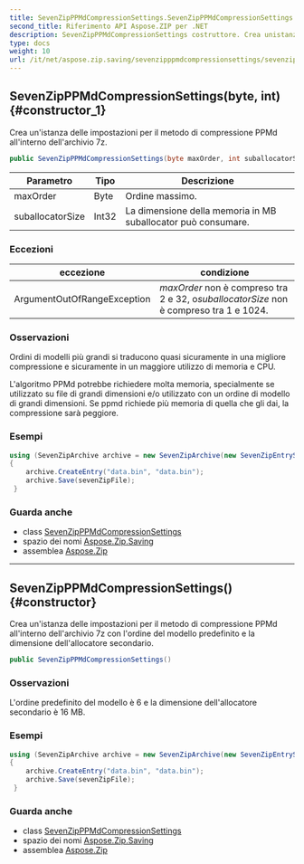 ```yaml
---
title: SevenZipPPMdCompressionSettings.SevenZipPPMdCompressionSettings
second_title: Riferimento API Aspose.ZIP per .NET
description: SevenZipPPMdCompressionSettings costruttore. Crea unistanza delle impostazioni per il metodo di compressione PPMd allinterno dellarchivio 7z.
type: docs
weight: 10
url: /it/net/aspose.zip.saving/sevenzipppmdcompressionsettings/sevenzipppmdcompressionsettings/
---
```

## SevenZipPPMdCompressionSettings(byte, int) {#constructor_1}

Crea un'istanza delle impostazioni per il metodo di compressione PPMd all'interno dell'archivio 7z.

```csharp
public SevenZipPPMdCompressionSettings(byte maxOrder, int suballocatorSize)
```

| Parametro | Tipo | Descrizione |
| --- | --- | --- |
| maxOrder | Byte | Ordine massimo. |
| suballocatorSize | Int32 | La dimensione della memoria in MB suballocator può consumare. |

### Eccezioni

| eccezione | condizione |
| --- | --- |
| ArgumentOutOfRangeException | *maxOrder* non è compreso tra 2 e 32, o*suballocatorSize* non è compreso tra 1 e 1024. |

### Osservazioni

Ordini di modelli più grandi si traducono quasi sicuramente in una migliore compressione e sicuramente in un maggiore utilizzo di memoria e CPU.

L'algoritmo PPMd potrebbe richiedere molta memoria, specialmente se utilizzato su file di grandi dimensioni e/o utilizzato con un ordine di modello di grandi dimensioni. Se ppmd richiede più memoria di quella che gli dai, la compressione sarà peggiore.

### Esempi

```csharp
using (SevenZipArchive archive = new SevenZipArchive(new SevenZipEntrySettings(new SevenZipPPMdCompressionSettings(4, 32))))
{
    archive.CreateEntry("data.bin", "data.bin");                        
    archive.Save(sevenZipFile);
 }
```

### Guarda anche

* class [SevenZipPPMdCompressionSettings](../)
* spazio dei nomi [Aspose.Zip.Saving](../../sevenzipppmdcompressionsettings/)
* assemblea [Aspose.Zip](../../../)

---

## SevenZipPPMdCompressionSettings() {#constructor}

Crea un'istanza delle impostazioni per il metodo di compressione PPMd all'interno dell'archivio 7z con l'ordine del modello predefinito e la dimensione dell'allocatore secondario.

```csharp
public SevenZipPPMdCompressionSettings()
```

### Osservazioni

L'ordine predefinito del modello è 6 e la dimensione dell'allocatore secondario è 16 MB.

### Esempi

```csharp
using (SevenZipArchive archive = new SevenZipArchive(new SevenZipEntrySettings(new SevenZipPPMdCompressionSettings())))
{
    archive.CreateEntry("data.bin", "data.bin");                        
    archive.Save(sevenZipFile);
 }
```

### Guarda anche

* class [SevenZipPPMdCompressionSettings](../)
* spazio dei nomi [Aspose.Zip.Saving](../../sevenzipppmdcompressionsettings/)
* assemblea [Aspose.Zip](../../../)


